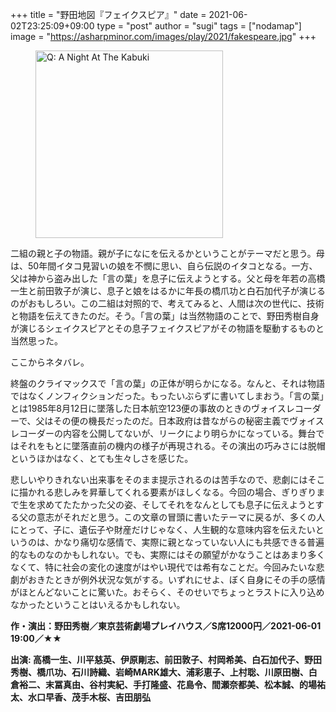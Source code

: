 +++
title = "野田地図『フェイクスピア』"
date = 2021-06-02T23:25:09+09:00
type = "post"
author = "sugi"
tags = ["nodamap"]
image = "https://asharpminor.com/images/play/2021/fakespeare.jpg"
+++
<figure class="alignleft"><img src="/images/play/2021/fakespeare.jpg" alt="Q: A Night At The Kabuki" style="width: 300px !important;"></figure>

二組の親と子の物語。親が子になにを伝えるかということがテーマだと思う。母は、50年間イタコ見習いの娘を不憫に思い、自ら伝説のイタコとなる。一方、父は神から盗み出した「言の葉」を息子に伝えようとする。父と母を年若の高橋一生と前田敦子が演じ、息子と娘をはるかに年長の橋爪功と白石加代子が演じるのがおもしろい。この二組は対照的で、考えてみると、人間は次の世代に、技術と物語を伝えてきたのだ。そう。「言の葉」は当然物語のことで、野田秀樹自身が演じるシェイクスピアとその息子フェイクスピアがその物語を駆動するものと当然思った。

ここからネタバレ。

終盤のクライマックスで「言の葉」の正体が明らかになる。なんと、それは物語ではなくノンフィクションだった。もったいぶらずに書いてしまおう。「言の葉」とは1985年8月12日に墜落した日本航空123便の事故のときのヴォイスレコーダーで、父はその便の機長だったのだ。日本政府は昔ながらの秘密主義でヴォイスレコーダーの内容を公開してないが、リークにより明らかになっている。舞台ではそれをもとに墜落直前の機内の様子が再現される。その演出の巧みさには脱帽というほかはなく、とても生々しさを感じた。

悲しいやりきれない出来事をそのまま提示されるのは苦手なので、悲劇にはそこに描かれる悲しみを昇華してくれる要素がほしくなる。今回の場合、ぎりぎりまで生を求めてたたかった父の姿、そしてそれをなんとしても息子に伝えようとする父の意志がそれだと思う。この文章の冒頭に書いたテーマに戻るが、多くの人にとって、子に、遺伝子や財産だけじゃなく、人生観的な意味内容を伝えたいというのは、かなり痛切な感情で、実際に親となっていない人にも共感できる普遍的なものなのかもしれない。でも、実際にはその願望がかなうことはあまり多くなくて、特に社会の変化の速度がはやい現代では希有なことだ。今回みたいな悲劇がおきたときが例外状況な気がする。いずれにせよ、ぼく自身にその手の感情がほとんどないことに驚いた。おそらく、そのせいでちょっとラストに入り込めなかったということはいえるかもしれない。

**作・演出：野田秀樹／東京芸術劇場プレイハウス／S席12000円／2021-06-01 19:00／★★**

**出演: 高橋一生、川平慈英、伊原剛志、前田敦子、村岡希美、白石加代子、野田秀樹、橋爪功、石川詩織、岩崎MARK雄大、浦彩恵子、上村聡、川原田樹、白倉裕二、末冨真由、谷村実紀、手打隆盛、花島令、間瀬奈都美、松本誠、的場祐太、水口早香、茂手木桜、吉田朋弘**